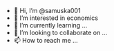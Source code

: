 - 👋 Hi, I’m @samuska001
- 👀 I’m interested in economics
- 🌱 I’m currently learning ...
- 💞️ I’m looking to collaborate on ...
- 📫 How to reach me ...

<!---
samuska001/samuska001 is a ✨ special ✨ repository because its `README.md` (this file) appears on your GitHub profile.
You can click the Preview link to take a look at your changes.
--->

